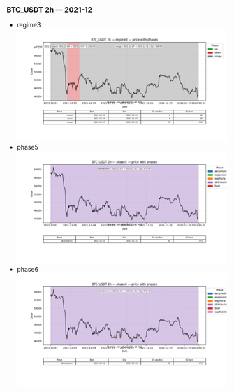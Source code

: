 ### BTC_USDT 2h — 2021-12

- regime3
![BTC_USDT_2h_regime3_2021-12_phase_price.png](outputs/fourier/phase_monthly/BTC_USDT/2h/2021/2021-12/BTC_USDT_2h_regime3_2021-12_phase_price.png)
- phase5
![BTC_USDT_2h_phase5_2021-12_phase_price.png](outputs/fourier/phase_monthly/BTC_USDT/2h/2021/2021-12/BTC_USDT_2h_phase5_2021-12_phase_price.png)
- phase6
![BTC_USDT_2h_phase6_2021-12_phase_price.png](outputs/fourier/phase_monthly/BTC_USDT/2h/2021/2021-12/BTC_USDT_2h_phase6_2021-12_phase_price.png)